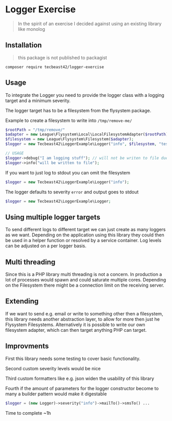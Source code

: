 # Logger Exercise

> In the spirit of an exercise I decided against using an existing library like monolog

## Installation

> this package is not published to packagist 

```shell
composer require tecbeast42/logger-exercise 
```

## Usage

To integrate the Logger you need to provide the logger class with a logging 
target and a minimum severity.

The logger target has to be a filesystem from the flysystem package.

Example to create a filesystem to write into `/tmp/remove-me/`

```php
$rootPath = "/tmp/remove/"
$adapter = new League\Flysystem\Local\LocalFilesystemAdapter($rootPath);
$filesystem = new League\Flysystem\Filesystem($adapter);
$logger = new Tecbeast42\LoggerExample\Logger("info", $filesystem, "test.log");

// USAGE
$logger->debug("I am logging stuff"); // will not be writen to file due to severity
$logger->info("will be written to file");
```

If you want to just log to stdout you can omit the filesystem

```php
$logger = new Tecbeast42\LoggerExample\Logger("info");
```

The logger defaults to severity `error` and output goes to stdout

```php
$logger = new Tecbeast42\LoggerExample\Logger;
```

## Using multiple logger targets

To send different logs to different target we can just create as many loggers as we want. 
Depending on the application using this library they could then be used in a helper function 
or resolved by a service container. Log levels can be adjusted on a per logger basis.

## Multi threading 

Since this is a PHP library multi threading is not a concern. In production a lot of processes 
would spawn and could saturate multiple cores. Depending on the Filesystem there might be 
a connection limit on the receiving server.

## Extending

If we want to send e.g. email or write to something other then a filesystem, this library needs 
another abstraction layer, to allow for more then just he Flysystem Filesystems. Alternatively 
it is possible to write our own filesystem adapter, which can then target anything PHP can target.

## Improvments

First this library needs some testing to cover basic functionality. 

Second custom severity levels would be nice

Third custom formatters like e.g. json widen the usability of this library

Fourth if the amount of parameters for the logger constructor become to many 
a builder pattern would make it digestable
```php
$logger = (new Logger)->severity("info")->mailTo()->smsTo() ...
```

Time to complete ~1h
